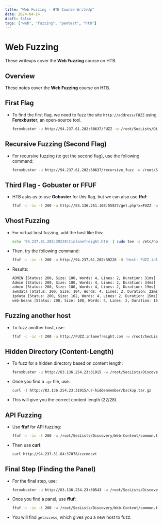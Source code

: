 ```yaml
---
title: "Web Fuzzing - HTB Course WriteUp"
date: 2024-04-14
draft: false
tags: ["web", "fuzzing", "pentest", "htb"]
---
```


# Web Fuzzing

These writeups cover the **Web Fuzzing** course on HTB.

## Overview
These notes cover the **Web Fuzzing** course on HTB.

## First Flag
- To find the first flag, we need to fuzz the site `http://address/FUZZ` using **Feroxbuster**, an open-source tool.
  
    ```bash
    feroxbuster -u http://94.237.61.202:58637/FUZZ -w /root/SecLists/Discovery/Web-Content/directory-list-2.3-medium.txt -x php,html,txt
    ```

## Recursive Fuzzing (Second Flag)
- For recursive fuzzing (to get the second flag), use the following command:

    ```bash
    feroxbuster -u http://94.237.61.202:58637/recursive_fuzz -w /root/SecLists/Discovery/Web-Content/directory-list-2.3-medium.txt -x php,html,txt
    ```

## Third Flag - Gobuster or FFUF
- HTB asks us to use **Gobuster** for this flag, but we can also use **ffuf**:

    ```bash
    ffuf -c -ic -t 200 -u http://83.136.251.168:55827/get.php?x=FUZZ -w /root/SecLists/Discovery/Web-Content/common.txt -mc 200
    ```

## Vhost Fuzzing
- For virtual host fuzzing, add the host like this:

    ```bash
    echo '94.237.61.202:39228\tinlanefreight.htb' | sudo tee -a /etc/hosts
    ```

- Then, try the following command:

    ```bash
    ffuf -c -ic -t 200 -u http://94.237.61.202:39228 -H "Host: FUZZ.inlanefreight.htb" -w /root/SecLists/Discovery/Web-Content/common.txt
    ```

- Results:

    ```bash
    ADMIN [Status: 200, Size: 100, Words: 4, Lines: 2, Duration: 31ms]
    Admin [Status: 200, Size: 100, Words: 4, Lines: 2, Duration: 34ms]
    admin [Status: 200, Size: 100, Words: 4, Lines: 2, Duration: 19ms]
    awmdata [Status: 200, Size: 104, Words: 4, Lines: 2, Duration: 22ms]
    ipdata [Status: 200, Size: 102, Words: 4, Lines: 2, Duration: 15ms]
    web-beans [Status: 200, Size: 108, Words: 4, Lines: 2, Duration: 15ms]
    ```

## Fuzzing another host
- To fuzz another host, use:

    ```bash
    ffuf -c -ic -t 200 -u http://FUZZ.inlanefreight.com -w /root/SecLists/Discovery/DNS/subdomains-top1million-5000.txt
    ```

## Hidden Directory (Content-Length)
- To fuzz for a hidden directory based on content length:

    ```bash
    feroxbuster -u http://83.136.254.23:31915 -w /root/SecLists/Discovery/Web-Content/directory-list-2.3-medium.txt -x .php .html .gz -t 300
    ```

- Once you find a `.gz` file, use:

    ```bash
    curl -I http://83.136.254.23:31915/ur-hiddenmember/backup.tar.gz
    ```

- This will give you the correct content length (22/28).

## API Fuzzing
- Use **ffuf** for API fuzzing:

    ```bash
    ffuf -c -ic -t 200 -w /root/SecLists/Discovery/Web-Content/common.txt -u http://94.237.51.84:37078/FUZZ -mc 200
    ```

- Then use **curl**:

    ```bash
    curl http://94.237.51.84:37078/czcmdcvt
    ```

## Final Step (Finding the Panel)
- For the final step, use:

    ```bash
    feroxbuster -u http://83.136.254.23:50543 -w /root/SecLists/Discovery/Web-Content/directory-list-2.3-medium.txt -x .php .html -t 300
    ```

- Once you find a panel, use **ffuf**:

    ```bash
    ffuf -c -ic -t 200 -w /root/SecLists/Discovery/Web-Content/common.txt -u http://83.136.254.23:50543/admin/panel.php?accessID=FUZZ -mc 200 -fs 58
    ```

- You will find `getaccess`, which gives you a new host to fuzz. 